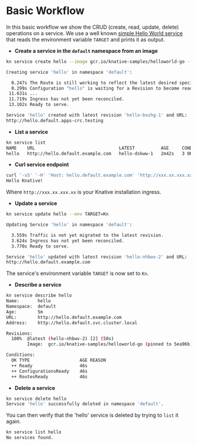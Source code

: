 # Basic Workflow

In this basic workflow we show the CRUD (create, read, update, delete) operations
on a service. We use a well known
[simple Hello World service](https://github.com/knative/docs/tree/master/docs/serving/samples/hello-world/helloworld-go)
that reads the environment variable `TARGET` and prints it as output.

- **Create a service in the `default` namespace from an image**

```bash
kn service create hello --image gcr.io/knative-samples/helloworld-go --env TARGET=Knative

Creating service 'hello' in namespace 'default':

  0.247s The Route is still working to reflect the latest desired specification.
  0.299s Configuration "hello" is waiting for a Revision to become ready.
 11.631s ...
 11.719s Ingress has not yet been reconciled.
 13.102s Ready to serve.

Service 'hello' created with latest revision 'hello-bxshg-1' and URL:
http://hello.default.apps-crc.testing
```

- **List a service**

```bash
kn service list
NAME    URL                                LATEST          AGE     CONDITIONS   READY   REASON
hello   http://hello.default.example.com   hello-dskww-1   2m42s   3 OK / 3     True
```

- **Curl service endpoint**

```bash
curl '-sS' '-H' 'Host: hello.default.example.com' 'http://xxx.xx.xxx.xx   '
Hello Knative!
```

Where `http://xxx.xx.xxx.xx` is your Knative installation ingress.

- **Update a service**

```bash
kn service update hello --env TARGET=Kn

Updating Service 'hello' in namespace 'default':

  3.559s Traffic is not yet migrated to the latest revision.
  3.624s Ingress has not yet been reconciled.
  3.770s Ready to serve.

Service 'hello' updated with latest revision 'hello-nhbwv-2' and URL:
http://hello.default.example.com
```

The service's environment variable `TARGET` is now set to `Kn`.

- **Describe a service**

```bash
kn service describe hello
Name:       hello
Namespace:  default
Age:        5m
URL:        http://hello.default.example.com
Address:    http://hello.default.svc.cluster.local

Revisions:
  100%  @latest (hello-nhbwv-2) [2] (50s)
        Image:  gcr.io/knative-samples/helloworld-go (pinned to 5ea96b)

Conditions:
  OK TYPE                   AGE REASON
  ++ Ready                  46s
  ++ ConfigurationsReady    46s
  ++ RoutesReady            46s
```

- **Delete a service**

```bash
kn service delete hello
Service 'hello' successfully deleted in namespace 'default'.
```

You can then verify that the 'hello' service is deleted by trying to `list` it
again.

```bash
kn service list hello
No services found.
```
